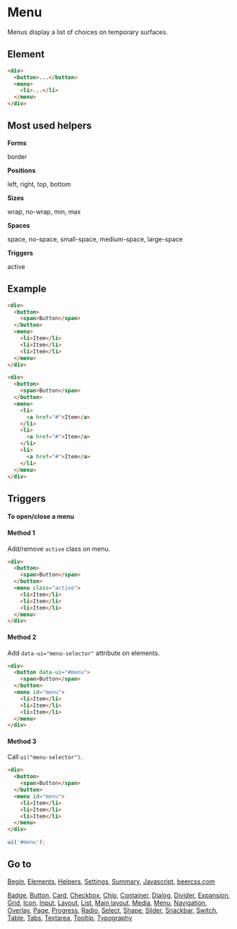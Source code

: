 # Menu

Menus display a list of choices on temporary surfaces.

## Element

```html
<div>
  <button>...</button>
  <menu>
    <li>...</li>
  </menu>
</div>
```

## Most used helpers

**Forms**

border

**Positions**

left, right, top, bottom

**Sizes**

wrap, no-wrap, min, max

**Spaces**

space, no-space, small-space, medium-space, large-space

**Triggers**

active

## Example

```html
<div>
  <button>
    <span>Button</span>
  </button>
  <menu>
    <li>Item</li>
    <li>Item</li>
    <li>Item</li>
  </menu>
</div>
```

```html
<div>
  <button>
    <span>Button</span>
  </button>
  <menu>
    <li>
      <a href="#">Item</a>
    </li>
    <li>
      <a href="#">Item</a>
    </li>
    <li>
      <a href="#">Item</a>
    </li>
  </menu>
</div>
```

## Triggers 

#### To open/close a menu

#### Method 1

Add/remove `active` class on menu.

```html
<div>
  <button>
    <span>Button</span>
  </button>
  <menu class="active">
    <li>Item</li>
    <li>Item</li>
    <li>Item</li>
  </menu>
</div>
```

#### Method 2

Add `data-ui="menu-selector"` attribute on elements.

```html
<div>
  <button data-ui="#menu">
    <span>Button</span>
  </button>
  <menu id="menu">
    <li>Item</li>
    <li>Item</li>
    <li>Item</li>
  </menu>
</div>
```

#### Method 3

Call `ui("menu-selector")`.

```html
<div>
  <button>
    <span>Button</span>
  </button>
  <menu id="menu">
    <li>Item</li>
    <li>Item</li>
    <li>Item</li>
  </menu>
</div>
```

```js
ui('#menu');
```

## Go to

[Begin](INDEX.md), [Elements](ELEMENTS.md), [Helpers](HELPERS.md), [Settings](SETTINGS.md), [Summary](SUMMARY.md), [Javascript](JAVASCRIPT.md), [beercss.com](https://www.beercss.com)

[Badge](BADGE.md), [Button](BUTTON.md), [Card](CARD.md), [Checkbox](CHECKBOX.md), [Chip](CHIP.md), [Container](CONTAINER.md), [Dialog](DIALOG.md), [Divider](DIVIDER.md), [Expansion](EXPANSION.md), [Grid](GRID.md), [Icon](ICON.md), [Input](INPUT.md), [Layout](LAYOUT.md), [List](LIST.md), [Main layout](MAIN_LAYOUT.md), [Media](MEDIA.md), [Menu](MENU.md), [Navigation](NAVIGATION.md), [Overlay](OVERLAY.md), [Page](PAGE.md), [Progress](PROGRESS.md), [Radio](RADIO.md), [Select](SELECT.md), [Shape](SHAPE.md), [Slider](SLIDER.md), [Snackbar](SNACKBAR.md), [Switch](SWITCH.md), [Table](TABLE.md), [Tabs](TABS.md), [Textarea](TEXTAREA.md), [Tooltip](TOOLTIP.md), [Typography](TYPOGRAPHY.md)